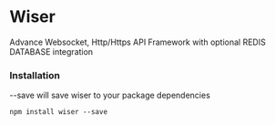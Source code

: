 # Wiser
Advance Websocket, Http/Https API Framework with optional REDIS DATABASE integration

### Installation
--save will save wiser to your package dependencies
```
npm install wiser --save
```
